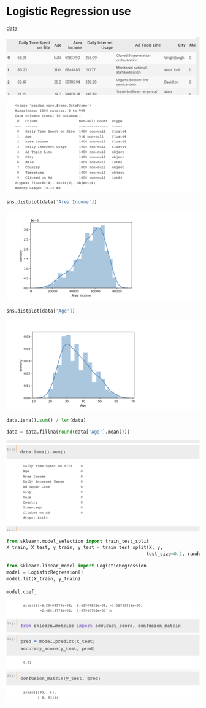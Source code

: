# Logistic Regression use

data

![Logistic%20Regression%20use%20b6643581aa32416ca7db4a0f0185b5cb/Untitled.png](Logistic%20Regression%20use%20b6643581aa32416ca7db4a0f0185b5cb/Untitled.png)

![Logistic%20Regression%20use%20b6643581aa32416ca7db4a0f0185b5cb/Untitled%201.png](Logistic%20Regression%20use%20b6643581aa32416ca7db4a0f0185b5cb/Untitled%201.png)

```python
sns.distplot(data['Area Income'])
```

![Logistic%20Regression%20use%20b6643581aa32416ca7db4a0f0185b5cb/Untitled%202.png](Logistic%20Regression%20use%20b6643581aa32416ca7db4a0f0185b5cb/Untitled%202.png)

```python
sns.distplot(data['Age'])
```

![Logistic%20Regression%20use%20b6643581aa32416ca7db4a0f0185b5cb/Untitled%203.png](Logistic%20Regression%20use%20b6643581aa32416ca7db4a0f0185b5cb/Untitled%203.png)

```python
data.isna().sum() / len(data)
```

```python
data = data.fillna(round(data['Age'].mean()))
```

![Logistic%20Regression%20use%20b6643581aa32416ca7db4a0f0185b5cb/Untitled%204.png](Logistic%20Regression%20use%20b6643581aa32416ca7db4a0f0185b5cb/Untitled%204.png)

```python
from sklearn.model_selection import train_test_split
X_train, X_test, y_train, y_test = train_test_split(X, y,
                                                   test_size=0.2, random_state=13)
```

```python
from sklearn.linear_model import LogisticRegression
model = LogisticRegression()
model.fit(X_train, y_train)

model.coef_
```

![Logistic%20Regression%20use%20b6643581aa32416ca7db4a0f0185b5cb/Untitled%205.png](Logistic%20Regression%20use%20b6643581aa32416ca7db4a0f0185b5cb/Untitled%205.png)